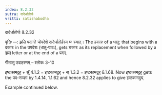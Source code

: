 ```yaml
---
index: 8.2.32
sutra: दादेर्धातोर्घः
vritti: satishabodha
---
```



 दादेर्धातोर्घः 8.2.32 


वृत्तिः --: झलि पदान्ते चोपदेशे दादेर्धातोर्हस्य घः स्यात्। The हकारः of a धातु: that begins with a दकारः in the उपदेशः (धातु-पाठ:), gets घकारः as its replacement when followed by a झल् letter or at the end of a पदम्. 


गीतासु उदाहरणम् – श्लोकः 3-10 


इष्टकामदुह् + सुँ 4.1.2 = इष्टकामदुह् + स् 1.3.2 = इष्टकामदुह् 6.1.68. Now इष्टकामदुह् gets the पद-सञ्ज्ञा by 1.4.14, 1.1.62 and hence 8.2.32 applies to give इष्टकामदुघ् 


Example continued below. 


